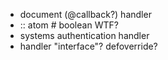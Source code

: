 * document (@callback?) handler
* :: atom # boolean WTF?
* systems authentication handler
* handler "interface"? defoverride?

